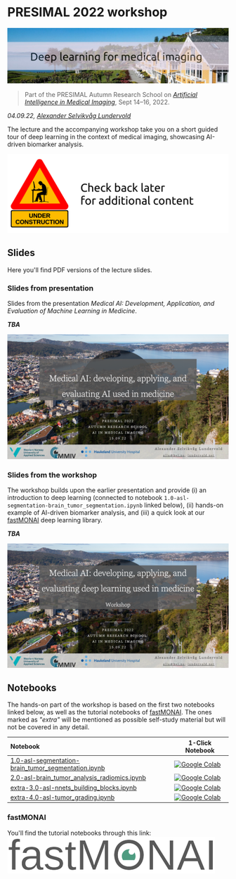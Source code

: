 # PRESIMAL 2022 workshop

<a href="">![](assets/presimal-solstrand-banner.jpg)</a>

> Part of the PRESIMAL Autumn Research School on _[Artificial Intelligence in Medical Imaging](https://mmiv.no/3937-2/)_, Sept 14&ndash;16, 2022. 

_04.09.22, [Alexander Selvikvåg Lundervold](https://alexander.lundervold.com/)_

The lecture and the accompanying workshop take you on a short guided tour of deep learning in the context of medical imaging, showcasing AI-driven biomarker analysis.


<img height=15% src="assets/under-construction.png">

## Slides

Here you'll find PDF versions of the lecture slides.

### Slides from presentation

Slides from the presentation _Medical AI: Development, Application, and Evaluation of Machine Learning in Medicine_.

***TBA***


<a href="">![](assets/PRESIMAL2022-1509-Lundervold-MedicalAI.png)</a>

### Slides from the workshop

The workshop builds upon the earlier presentation and provide (i) an introduction to deep learning (connected to notebook `1.0-asl-segmentation-brain_tumor_segmentation.ipynb` linked below), (ii) hands-on example of AI-driven biomarker analysis, and (iii) a quick look at our [fastMONAI](https://fastmonai.no) deep learning library. 

***TBA***

<a href="">![](assets/PRESIMAL2022-1509-Lundervold-MedicalAI-workshop.png)</a>


## Notebooks

The hands-on part of the workshop is based on the first two notebooks linked below, as well as the tutorial notebooks of [fastMONAI](https://fastmonai.no). The ones marked as _"extra"_ will be mentioned as possible self-study material but will not be covered in any detail. 



| Notebook    |      1-Click Notebook      |
|:----------|------|
|  [1.0-asl-segmentation-brain_tumor_segmentation.ipynb](https://nbviewer.org/github/MMIV-ML/presimal2022/blob/master/nbs/1.0-asl-segmentation-brain_tumor_segmentation.ipynb)  | [![Google Colab](https://colab.research.google.com/assets/colab-badge.svg)](https://colab.research.google.com/github/MMIV-ML/presimal2022/blob/master/nbs/1.0-asl-segmentation-brain_tumor_segmentation.ipynb)
|  [2.0-asl-brain_tumor_analysis_radiomics.ipynb](https://nbviewer.org/github/MMIV-ML/presimal2022/blob/master/nbs/2.0-asl-brain_tumor_analysis_radiomics.ipynb)  | [![Google Colab](https://colab.research.google.com/assets/colab-badge.svg)](https://colab.research.google.com/github/MMIV-ML/presimal2022/blob/master/nbs/2.0-asl-brain_tumor_analysis_radiomics.ipynb)
|  [extra-3.0-asl-nnets_building_blocks.ipynb](https://nbviewer.org/github/MMIV-ML/presimal2022/blob/master/nbs/extra-3.0-asl-nnets_building_blocks.ipynb)  | [![Google Colab](https://colab.research.google.com/assets/colab-badge.svg)](https://colab.research.google.com/github/MMIV-ML/presimal2022/blob/master/nbs/extra-3.0-asl-nnets_building_blocks.ipynb)
|  [extra-4.0-asl-tumor_grading.ipynb](https://nbviewer.org/github/MMIV-ML/presimal2022/blob/master/nbs/extra-4.0-asl-tumor_grading.ipynb)  | [![Google Colab](https://colab.research.google.com/assets/colab-badge.svg)](https://colab.research.google.com/github/MMIV-ML/presimal2022/blob/master/nbs/extra-4.0-asl-tumor_grading.ipynb)


### fastMONAI

You'll find the tutorial notebooks through this link:
<br>
<a href="https://fastmonai.no">![](assets/fastmonai_v1.png)</a>

